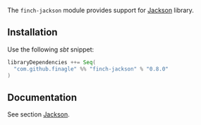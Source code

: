 The `finch-jackson` module provides support for [Jackson](http://jackson.codehaus.org/) library.

Installation
------------
Use the following _sbt_ snippet:

```scala
libraryDependencies ++= Seq(
  "com.github.finagle" %% "finch-jackson" % "0.8.0"
)
```

Documentation
-------------
See section [Jackson](/docs/json.md#jackson).

